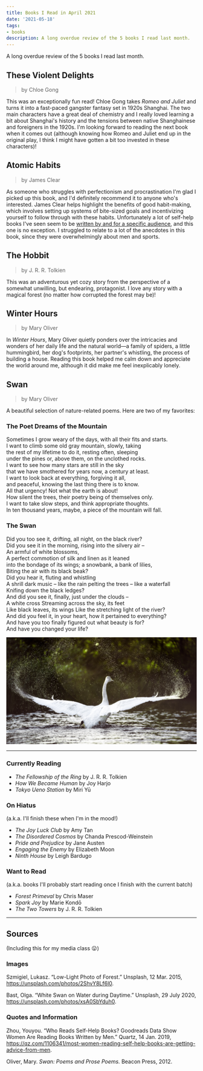 ```yaml
---
title: Books I Read in April 2021
date: '2021-05-18'
tags: 
- books
description: A long overdue review of the 5 books I read last month.
---
```


A long overdue review of the 5 books I read last month.

## These Violent Delights
> by Chloe Gong

This was an exceptionally fun read! Chloe Gong takes *Romeo and Juliet* and turns it into a fast-paced gangster fantasy set in 1920s Shanghai. The two main characters have a great deal of chemistry and I really loved learning a bit about Shanghai's history and the tensions between native Shanghainese and foreigners in the 1920s. I'm looking forward to reading the next book when it comes out (although knowing how Romeo and Juliet end up in the original play, I think I might have gotten a bit too invested in these characters)!

## Atomic Habits
> by James Clear

As someone who struggles with perfectionism and procrastination I'm glad I picked up this book, and I'd definitely recommend it to anyone who's interested. James Clear helps highlight the benefits of good habit-making, which involves setting up systems of bite-sized goals and incentivizing yourself to follow through with these habits. Unfortunately a lot of self-help books I've seen seem to be [written by and for a specific audience](https://qz.com/1106341/most-women-reading-self-help-books-are-getting-advice-from-men/), and this one is no exception. I struggled to relate to a lot of the anecdotes in this book, since they were overwhelmingly about men and sports.

## The Hobbit
> by J. R. R. Tolkien

This was an adventurous yet cozy story from the perspective of a somewhat unwilling, but endearing, protagonist. I love any story with a magical forest (no matter how corrupted the forest may be)!

## Winter Hours
> by Mary Oliver

In *Winter Hours*, Mary Oliver quietly ponders over the intricacies and wonders of her daily life and the natural world—a family of spiders, a little hummingbird, her dog's footprints, her partner's whistling, the process of building a house. Reading this book helped me calm down and appreciate the world around me, although it did make me feel inexplicably lonely.

## Swan
> by Mary Oliver

A beautiful selection of nature-related poems. Here are two of my favorites:

### The Poet Dreams of the Mountain

Sometimes I grow weary of the days, with all their fits and starts. \
I want to climb some old gray mountain, slowly, taking \
the rest of my lifetime to do it, resting often, sleeping \
under the pines or, above them, on the unclothed rocks. \
I want to see how many stars are still in the sky \
that we have smothered for years now, a century at least. \
I want to look back at everything, forgiving it all, \
and peaceful, knowing the last thing there is to know. \
All that urgency! Not what the earth is about! \
How silent the trees, their poetry being of themselves only. \
I want to take slow steps, and think appropriate thoughts. \
In ten thousand years, maybe, a piece of the mountain will fall.

### The Swan

Did you too see it, drifting, all night, on the black river? \
Did you see it in the morning, rising into the silvery air – \
An armful of white blossoms, \
A perfect commotion of silk and linen as it leaned \
into the bondage of its wings; a snowbank, a bank of lilies, \
Biting the air with its black beak? \
Did you hear it, fluting and whistling \
A shrill dark music – like the rain pelting the trees – like a waterfall \
Knifing down the black ledges? \
And did you see it, finally, just under the clouds – \
A white cross Streaming across the sky, its feet \
Like black leaves, its wings Like the stretching light of the river? \
And did you feel it, in your heart, how it pertained to everything? \
And have you too finally figured out what beauty is for? \
And have you changed your life? 

![Swan](swan.png)


---

### Currently Reading
- *The Fellowship of the Ring* by J. R. R. Tolkien
- *How We Became Human* by Joy Harjo
- *Tokyo Ueno Station* by Miri Yū

### On Hiatus
(a.k.a. I'll finish these when I'm in the mood!)
- *The Joy Luck Club* by Amy Tan
- *The Disordered Cosmos* by Chanda Prescod-Weinstein
- *Pride and Prejudice* by Jane Austen
- *Engaging the Enemy* by Elizabeth Moon
- *Ninth House* by Leigh Bardugo

### Want to Read
(a.k.a. books I'll probably start reading once I finish with the current batch)
- *Forest Primeval* by Chris Maser
- *Spark Joy* by Marie Kondō
- *The Two Towers* by J. R. R. Tolkien

---

## Sources

(Including this for my media class 😛)

### Images

Szmigiel, Lukasz. “Low-Light Photo of Forest.” Unsplash, 12 Mar. 2015, https://unsplash.com/photos/2ShvY8Lf6l0.

Bast, Olga. “White Swan on Water during Daytime.” Unsplash, 29 July 2020, https://unsplash.com/photos/xsA0SbYduh0.


### Quotes and Information

Zhou, Youyou. “Who Reads Self-Help Books? Goodreads Data Show Women Are Reading Books Written by Men.” Quartz, 14 Jan. 2019, https://qz.com/1106341/most-women-reading-self-help-books-are-getting-advice-from-men.

Oliver, Mary. *Swan: Poems and Prose Poems.* Beacon Press, 2012.
